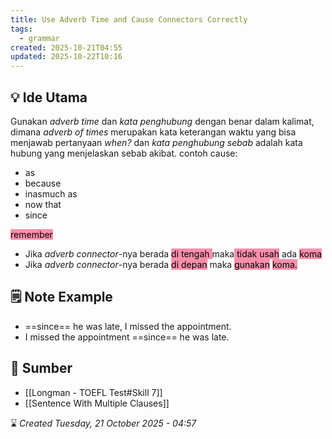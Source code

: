 ```yaml
---
title: Use Adverb Time and Cause Connectors Correctly
tags:
  - grammar
created: 2025-10-21T04:55
updated: 2025-10-22T10:16
---
```

## 💡 Ide Utama
Gunakan *adverb time* dan *kata penghubung* dengan benar dalam kalimat, dimana *adverb of times* merupakan kata keterangan waktu yang bisa menjawab pertanyaan *when?* dan *kata penghubung sebab* adalah kata hubung yang menjelaskan sebab akibat. 
contoh cause:
- as
- because
- inasmuch as
- now that
- since

<mark style="background: #FF5582A6;">remember</mark>
- Jika *adverb connector*-nya berada <mark style="background: #FF5582A6;">di tengah </mark>maka<mark style="background: #FF5582A6;"> tidak usah</mark> ada <mark style="background: #FF5582A6;">koma </mark>
- Jika *adverb connector*-nya berada <mark style="background: #FF5582A6;">di depan</mark> maka <mark style="background: #FF5582A6;">gunakan</mark> <mark style="background: #FF5582A6;">koma.</mark>

## 🗒️ Note Example
- ==since== he was late, I missed the appointment.
- I missed the appointment ==since== he was late.

## 🔗 Sumber
- [[Longman - TOEFL Test#Skill 7]]
- [[Sentence With Multiple Clauses]]

⌛ *Created Tuesday, 21 October 2025 - 04:57*